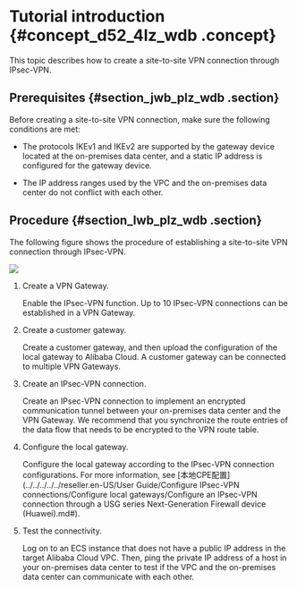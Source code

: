 # Tutorial introduction {#concept_d52_4lz_wdb .concept}

This topic describes how to create a site-to-site VPN connection through IPsec-VPN.

## Prerequisites {#section_jwb_plz_wdb .section}

Before creating a site-to-site VPN connection, make sure the following conditions are met:

-   The protocols IKEv1 and IKEv2 are supported by the gateway device located at the on-premises data center, and a static IP address is configured for the gateway device.

-   The IP address ranges used by the VPC and the on-premises data center do not conflict with each other.


## Procedure {#section_lwb_plz_wdb .section}

The following figure shows the procedure of establishing a site-to-site VPN connection through IPsec-VPN.

![](http://static-aliyun-doc.oss-cn-hangzhou.aliyuncs.com/assets/img/13350/155529332842184_en-US.png)

1.  Create a VPN Gateway.

    Enable the IPsec-VPN function. Up to 10 IPsec-VPN connections can be established in a VPN Gateway.

2.  Create a customer gateway.

    Create a customer gateway, and then upload the configuration of the local gateway to Alibaba Cloud. A customer gateway can be connected to multiple VPN Gateways.

3.  Create an IPsec-VPN connection.

    Create an IPsec-VPN connection to implement an encrypted communication tunnel between your on-premises data center and the VPN Gateway. We recommend that you synchronize the route entries of the data flow that needs to be encrypted to the VPN route table.

4.  Configure the local gateway.

    Configure the local gateway according to the IPsec-VPN connection configurations. For more information, see [本地CPE配置](../../../../../reseller.en-US/User Guide/Configure IPsec-VPN connections/Configure local gateways/Configure an IPsec-VPN connection through a USG series Next-Generation Firewall device (Huawei).md#).

5.  Test the connectivity.

    Log on to an ECS instance that does not have a public IP address in the target Alibaba Cloud VPC. Then, ping the private IP address of a host in your on-premises data center to test if the VPC and the on-premises data center can communicate with each other.


